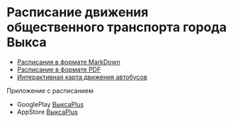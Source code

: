 # Расписание движения общественного транспорта города Выкса
- [Расписания в формате MarkDown](https://github.com/brabant/vyksa-buses/blob/main/buses.md)
- [Расписание в формате PDF](https://github.com/brabant/vyksa-buses/blob/main/buses.pdf)
- [Интерактивная карта движения автобусов](https://vyksaplus.ru/raspisanie-avtobusov/)

Приложение с расписанием
- GooglePlay [ВыксаPlus](https://play.google.com/store/apps/details?id=ru.vyksaplus.vyksaplus)
- AppStore [ВыксаPlus](https://apps.apple.com/ru/app/выкса-plus/id1537835270?itsct=apps_box&itscg=30200)
